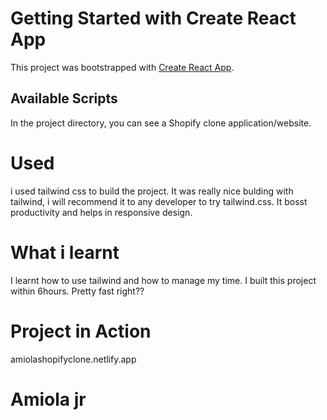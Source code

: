 # Getting Started with Create React App

This project was bootstrapped with [Create React App](https://github.com/facebook/create-react-app).

## Available Scripts

In the project directory, you can see a Shopify clone application/website.

# Used 
i used tailwind css to build the project. 
It was really nice bulding with tailwind, i will recommend it to any developer to try tailwind.css. 
It bosst productivity and helps in responsive design.

# What i learnt 
I learnt how to use tailwind and how to manage my time.
I built this project within 6hours. Pretty fast right??

# Project in Action 
   amiolashopifyclone.netlify.app

# Amiola jr

